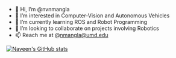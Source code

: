 - 👋 Hi, I’m @nvnmangla
- 👀 I’m interested in Computer-Vision and Autonomous Vehicles 
- 🌱 I’m currently learning ROS and Robot Programming
- 💞️ I’m looking to collaborate on projects involving Robotics
- 📫 Reach me at @nmangla@umd.edu


[![Naveen's GitHub stats](https://github-readme-stats.vercel.app/api?username=nvnmangla)](https://github.com/nvnmangla/github-readme-stats)
<!---
nvnmangla/nvnmangla is a ✨ special ✨ repository because its `README.md` (this file) appears on your GitHub profile.
You can click the Preview link to take a look at your changes.
--->
